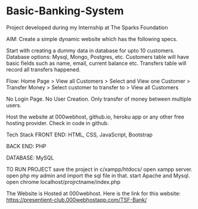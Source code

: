 # Basic-Banking-System

Project developed during my Internship at The Sparks Foundation

AIM: 
Create a simple dynamic website which has the following specs.

Start with creating a dummy data in database for upto 10 customers. Database options: Mysql, Mongo, Postgres, etc. Customers table will have basic fields such as name, email, current balance etc. Transfers table will record all transfers happened.

Flow: Home Page > View all Customers > Select and View one Customer > Transfer Money > Select customer to transfer to > View all Customers

No Login Page. No User Creation. Only transfer of money between multiple users.

Host the website at 000webhost, github.io, heroku app or any other free hosting provider. Check in code in github.

Tech Stack
FRONT END: HTML, CSS, JavaScript, Bootstrap

BACK END: PHP

DATABASE: MySQL

TO RUN PROJECT save the project in c/xampp/htdocs/ open xampp server. open php my admin and import the sql file in that. start Apache and Mysql. open chrome localhost/projrctname/index.php

The Website is Hosted at 000webhost.
Here is the link for this website: https://presentient-club.000webhostapp.com/TSF-Bank/
